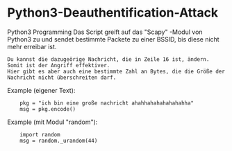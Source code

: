 # Python3-Deauthentification-Attack
Python3 Programming 
Das Script greift auf das "Scapy" -Modul von Python3 zu und sendet bestimmte Packete zu einer BSSID, bis diese nicht mehr 
erreibar ist.


    Du kannst die dazugeörige Nachricht, die in Zeile 16 ist, ändern. Somit ist der Angriff effektiver.
    Hier gibt es aber auch eine bestimmte Zahl an Bytes, die die Größe der Nachricht nicht überschreiten darf.
    
    
Example (eigener Text):
        
        pkg = "ich bin eine große nachricht ahahhahahahahahahha"
        msg = pkg.encode()
    
Example (mit Modul "random"):
        
        import random
        msg = random._urandom(44)
    
